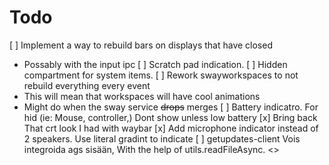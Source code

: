 # Todo
[ ] Implement a way to rebuild bars on displays that have closed
 - Possably with the input ipc
[ ] Scratch pad indication.
[ ] Hidden compartment for system items.
[ ] Rework swayworkspaces to not rebuild everything every event
 - This will mean that workspaces will have cool animations
 - Might do when the sway service ~~drops~~ merges
[ ] Battery indicatro. For hid (ie: Mouse, controller,) Dont show unless low battery
[x] Bring back That crt look I had with waybar 
[x] Add microphone indicator instead of 2 speakers. Use literal gradint to indicate 
[ ] getupdates-client Vois integroida ags sisään, With the help of utils.readFileAsync.  <>